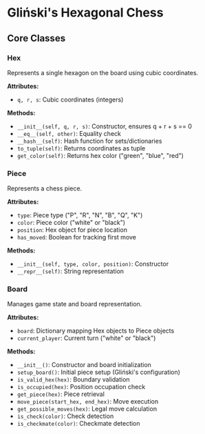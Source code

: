 # Gliński's Hexagonal Chess

## Core Classes

### Hex
Represents a single hexagon on the board using cubic coordinates.

**Attributes:**
- `q, r, s`: Cubic coordinates (integers)

**Methods:**
- `__init__(self, q, r, s)`: Constructor, ensures q + r + s == 0
- `__eq__(self, other)`: Equality check
- `__hash__(self)`: Hash function for sets/dictionaries
- `to_tuple(self)`: Returns coordinates as tuple
- `get_color(self)`: Returns hex color ("green", "blue", "red")

### Piece
Represents a chess piece.

**Attributes:**
- `type`: Piece type ("P", "R", "N", "B", "Q", "K")
- `color`: Piece color ("white" or "black")
- `position`: Hex object for piece location
- `has_moved`: Boolean for tracking first move

**Methods:**
- `__init__(self, type, color, position)`: Constructor
- `__repr__(self)`: String representation

### Board
Manages game state and board representation.

**Attributes:**
- `board`: Dictionary mapping Hex objects to Piece objects
- `current_player`: Current turn ("white" or "black")

**Methods:**
- `__init__()`: Constructor and board initialization
- `setup_board()`: Initial piece setup (Gliński's configuration)
- `is_valid_hex(hex)`: Boundary validation
- `is_occupied(hex)`: Position occupation check
- `get_piece(hex)`: Piece retrieval
- `move_piece(start_hex, end_hex)`: Move execution
- `get_possible_moves(hex)`: Legal move calculation
- `is_check(color)`: Check detection
- `is_checkmate(color)`: Checkmate detection